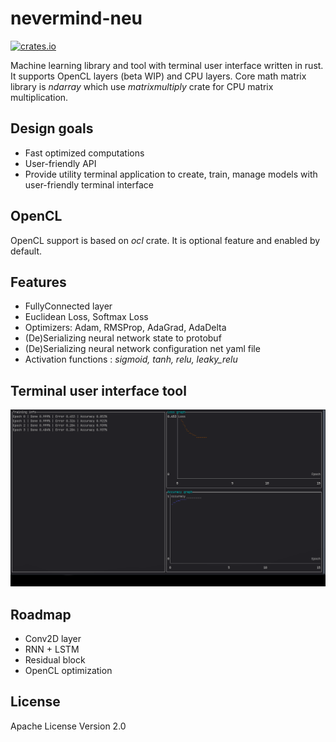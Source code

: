 # nevermind-neu
[![crates.io](https://img.shields.io/crates/v/nevermind-neu.svg)](https://crates.io/crates/nevermind-neu)

Machine learning library and tool with terminal user interface written in rust. It supports OpenCL layers (beta WIP) and CPU layers.
Core math matrix library is *ndarray* which use *matrixmultiply* crate for CPU matrix multiplication.

## Design goals
  - Fast optimized computations
  - User-friendly API
  - Provide utility terminal application to create, train, manage models with user-friendly terminal interface

## OpenCL
OpenCL support is based on *ocl* crate. It is optional feature and enabled by default.

## Features
 - FullyConnected layer
 - Euclidean Loss, Softmax Loss
 - Optimizers: Adam, RMSProp, AdaGrad, AdaDelta
 - (De)Serializing neural network state to protobuf
 - (De)Serializing neural network configuration net yaml file
 - Activation functions : *sigmoid, tanh, relu, leaky_relu*

## Terminal user interface tool
![tui](https://github.com/regular-dev/nevermind-neu/blob/master/doc/tui_train.gif?raw=true)

## Roadmap
  - Conv2D layer
  - RNN + LSTM
  - Residual block
  - OpenCL optimization

## License
Apache License Version 2.0
